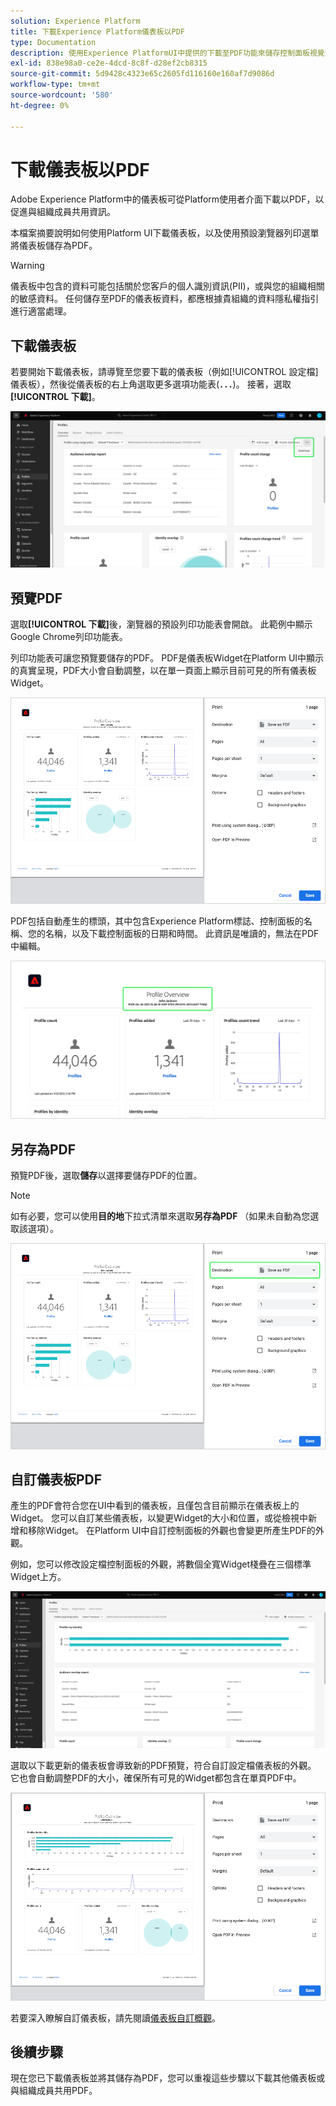 ```yaml
---
solution: Experience Platform
title: 下載Experience Platform儀表板以PDF
type: Documentation
description: 使用Experience PlatformUI中提供的下載至PDF功能來儲存控制面板視覺效果的副本。
exl-id: 838e98a0-ce2e-4dcd-8c8f-d28ef2cb8315
source-git-commit: 5d9428c4323e65c2605fd116160e160af7d9086d
workflow-type: tm+mt
source-wordcount: '580'
ht-degree: 0%

---
```


# 下載儀表板以PDF

Adobe Experience Platform中的儀表板可從Platform使用者介面下載以PDF，以促進與組織成員共用資訊。

本檔案摘要說明如何使用Platform UI下載儀表板，以及使用預設瀏覽器列印選單將儀表板儲存為PDF。

>[!WARNING]
>
>儀表板中包含的資料可能包括關於您客戶的個人識別資訊(PII)，或與您的組織相關的敏感資料。 任何儲存至PDF的儀表板資料，都應根據貴組織的資料隱私權指引進行適當處理。

## 下載儀表板

若要開始下載儀表板，請導覽至您要下載的儀表板（例如[!UICONTROL 設定檔]儀表板），然後從儀表板的右上角選取更多選項功能表(**`...`**)。 接著，選取&#x200B;**[!UICONTROL 下載]**。

![反白顯示省略符號和下載下拉式清單的「Experience Platform設定檔」儀表板。](images/download/download-button.png)

## 預覽PDF

選取&#x200B;**[!UICONTROL 下載]**&#x200B;後，瀏覽器的預設列印功能表會開啟。 此範例中顯示Google Chrome列印功能表。

列印功能表可讓您預覽要儲存的PDF。 PDF是儀表板Widget在Platform UI中顯示的真實呈現，PDF大小會自動調整，以在單一頁面上顯示目前可見的所有儀表板Widget。

![設定檔概述會以單頁格式顯示，列印選項面板在右側。](images/download/download-chrome-print.png)

PDF包括自動產生的標頭，其中包含Experience Platform標誌、控制面板的名稱、您的名稱，以及下載控制面板的日期和時間。 此資訊是唯讀的，無法在PDF中編輯。

![反白顯示自動產生標題的列印預覽特寫。](images/download/download-pdf.png)

## 另存為PDF

預覽PDF後，選取&#x200B;**儲存**&#x200B;以選擇要儲存PDF的位置。

>[!NOTE]
>
>如有必要，您可以使用&#x200B;**目的地**&#x200B;下拉式清單來選取&#x200B;**另存為PDF** （如果未自動為您選取該選項）。

![設定檔概述會以單頁格式顯示，且「目的地」下拉式功能表的「另存為PDF」列印選項會反白顯示。](images/download/download-chrome-print-destination.png)

## 自訂儀表板PDF

產生的PDF會符合您在UI中看到的儀表板，且僅包含目前顯示在儀表板上的Widget。 您可以自訂某些儀表板，以變更Widget的大小和位置，或從檢視中新增和移除Widget。 在Platform UI中自訂控制面板的外觀也會變更所產生PDF的外觀。

例如，您可以修改設定檔控制面板的外觀，將數個全寬Widget棧疊在三個標準Widget上方。

![展示延伸介面工具集的設定檔儀表板。](images/download/download-modify.png)

選取以下載更新的儀表板會導致新的PDF預覽，符合自訂設定檔儀表板的外觀。 它也會自動調整PDF的大小，確保所有可見的Widget都包含在單頁PDF中。

![設定檔概述會以單頁格式顯示，列印選項面板在右側。](images/download/download-chrome-print-modified.png)

若要深入瞭解自訂儀表板，請先閱讀[儀表板自訂概觀](customize/overview.md)。

## 後續步驟

現在您已下載儀表板並將其儲存為PDF，您可以重複這些步驟以下載其他儀表板或與組織成員共用PDF。

